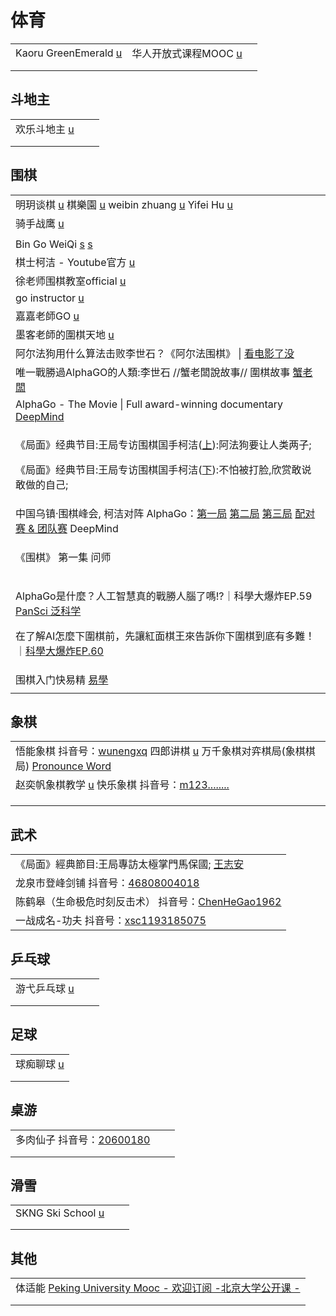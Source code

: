 # 体育

|                                                                              |                                                                                                                          |   |
| ---------------------------------------------------------------------------- | ------------------------------------------------------------------------------------------------------------------------ | - |
| Kaoru GreenEmerald [u](https://www.youtube.com/@KaoruGreenEmerald/playlists) | 华人开放式课程MOOC [u](https://www.youtube.com/c/%E5%8D%8E%E4%BA%BA%E5%BC%80%E6%94%BE%E5%BC%8F%E8%AF%BE%E7%A8%8BMOOC/playlists) |   |
|                                                                              |                                                                                                                          |   |
|                                                                              |                                                                                                                          |   |

## 斗地主

|                                                                        |   |   |
| ---------------------------------------------------------------------- | - | - |
| 欢乐斗地主 [u](https://www.youtube.com/channel/UCx\_\_RZbs87HJyt9cin\_aFZg) |   |   |
|                                                                        |   |   |
|                                                                        |   |   |

## 围棋

|                                                                                                                                                                                                                                                                                                                                                                                                                                          |
| ---------------------------------------------------------------------------------------------------------------------------------------------------------------------------------------------------------------------------------------------------------------------------------------------------------------------------------------------------------------------------------------------------------------------------------------- |
| 明玥谈棋 [u](https://www.youtube.com/channel/UCt6XChx1eio8URP5mHxWIUw/videos)   棋樂園 [u](https://www.youtube.com/c/%E6%A3%8B%E6%A8%82%E5%9C%92%E5%9C%8D%E6%A3%8B/playlists)   weibin zhuang [u](https://www.youtube.com/channel/UCUgEQjTuP5SQHk7O4fgOcgQ/playlists)   Yifei Hu [u](https://www.youtube.com/channel/UCfGY9xUbDuSGWO-t5nIC33A/playlists)                                                                                        |
| 骑手战鹰 [u](https://www.youtube.com/@qishouzhanying)                                                                                                                                                                                                                                                                                                                                                                                        |
|                                                                                                                                                                                                                                                                                                                                                                                                                                          |
| Bin Go WeiQi [s](http://www.bingoweiqi.com/) [s](http://www.bingoweiqi.com/bingoweiqi2012/)                                                                                                                                                                                                                                                                                                                                              |
| 棋士柯洁 - Youtube官方 [u](https://www.youtube.com/channel/UC9I7rfN6ygv7pR1IrgGDvHA)                                                                                                                                                                                                                                                                                                                                                           |
| 徐老师围棋教室official [u](https://www.youtube.com/channel/UCbItc0b8c-shEEPqgQNaeQQ/playlists)                                                                                                                                                                                                                                                                                                                                                  |
| go instructor [u](https://www.youtube.com/c/gohanayeol/videos)                                                                                                                                                                                                                                                                                                                                                                           |
| 嘉嘉老師GO [u](https://www.youtube.com/channel/UC1r3izmM5-Pf1NT55Yo1alA)                                                                                                                                                                                                                                                                                                                                                                     |
| 墨客老師的圍棋天地 [u](https://www.youtube.com/c/%E5%A2%A8%E5%AE%A2%E8%80%81%E5%B8%AB%E7%9A%84%E5%9C%8D%E6%A3%8B%E5%A4%A9%E5%9C%B0/playlists)                                                                                                                                                                                                                                                                                                     |
| 阿尔法狗用什么算法击败李世石？《阿尔法围棋》 \| [看电影了没](https://www.youtube.com/watch?v=jBTm2xsQgW0)                                                                                                                                                                                                                                                                                                                                                           |
| 唯一戰勝過AlphaGO的人類:李世石 //蟹老闆說故事// 圍棋故事 [蟹老闆](https://www.youtube.com/watch?v=nmDRn-MfCEM)                                                                                                                                                                                                                                                                                                                                                   |
| AlphaGo - The Movie \| Full award-winning documentary [DeepMind](https://www.youtube.com/watch?v=WXuK6gekU1Y)                                                                                                                                                                                                                                                                                                                            |
| <p>《局面》经典节目:王局专访围棋国手柯洁(<a href="https://www.youtube.com/watch?v=3Nrt6ytbFQM">上</a>):阿法狗要让人类两子; </p><p>《局面》经典节目:王局专访围棋国手柯洁(<a href="https://www.youtube.com/watch?v=X0ZS_hPswzk">下</a>):不怕被打脸,欣赏敢说敢做的自己;</p>                                                                                                                                                                                                                              |
| 中国乌镇·围棋峰会, 柯洁对阵 AlphaGo：[第一局](https://www.youtube.com/watch?v=5kIQ0F8iN8U) [第二局](https://www.youtube.com/watch?v=0t2KJe06oGs) [第三局](https://www.youtube.com/watch?v=hhWJ7ns79zg) [配对赛 & 团队赛](https://www.youtube.com/watch?v=g1IRapW3l60) DeepMind                                                                                                                                                                                       |
| <p>《围棋》 第一集 问师 | <a href="https://www.youtube.com/watch?v=5azRZwD-uoE">CCTV纪录</a></p><p>《围棋》 第二集 <a href="https://www.youtube.com/watch?v=TpIvEeJtzE4">机变</a> | CCTV纪录</p><p>《围棋》 第三集 <a href="https://www.youtube.com/watch?v=WxV4yl5MSBQ">启迪</a> | CCTV纪录</p><p>《围棋》 第四集 <a href="https://www.youtube.com/watch?v=ac0VbUiNn10">手谈</a> | CCTV纪录</p><p>《围棋》 第五集 <a href="https://www.youtube.com/watch?v=5relr7x0Fu8">气</a> | CCTV纪录</p> |
| <p>AlphaGo是什麼？人工智慧真的戰勝人腦了嗎!?｜科學大爆炸EP.59 <a href="https://www.youtube.com/watch?v=IgFGsWiPqXQ">PanSci 泛科学</a></p><p>在了解AI怎麼下圍棋前，先讓紅面棋王來告訴你下圍棋到底有多難！｜<a href="https://www.youtube.com/watch?v=jPXoANzer1k">科學大爆炸EP.60</a></p>                                                                                                                                                                                                              |
| 围棋入门快易精 [易學](https://www.youtube.com/playlist?list=PLQjSBXF6kUBSPYtWrR7Az3sMHmRGAF4e7)                                                                                                                                                                                                                                                                                                                                                   |
|                                                                                                                                                                                                                                                                                                                                                                                                                                          |

## 象棋

|                                                                                                                                                                                                                                                                                               |
| --------------------------------------------------------------------------------------------------------------------------------------------------------------------------------------------------------------------------------------------------------------------------------------------- |
| 悟能象棋 抖音号：[wunengxq](https://www.douyin.com/user/MS4wLjABAAAA3gCKF7Qi6yKqPGvdDhHFTv-eLjrffl3s5bD6j1kAOoVSxk32EuJWT-jEM8IaTrt1)   四郎讲棋 [u](https://www.youtube.com/@SiLangjiangqi)   万千象棋对弈棋局(象棋棋局) [Pronounce Word](https://www.youtube.com/playlist?list=PLCDAtQ4XMAGwTQ9p78B78jWTw6\_TArDoj) |
| 赵奕帆象棋教学 [u](https://www.youtube.com/@user-zj3es7jm2n)    快乐象棋 抖音号：[m123........](https://www.douyin.com/user/MS4wLjABAAAAU5\_JeDoxmLgFx5r6yvfkv2JPM-4kmzSvE9XXf8X04CQ)                                                                                                                        |
|                                                                                                                                                                                                                                                                                               |
|                                                                                                                                                                                                                                                                                               |
|                                                                                                                                                                                                                                                                                               |

## 武术

|                                                                                                                                              |
| -------------------------------------------------------------------------------------------------------------------------------------------- |
| 《局面》經典節目:王局專訪太極掌門馬保國; [王志安](https://www.youtube.com/watch?v=ZapTCgZzVec)                                                                     |
| 龙泉市登峰剑铺 抖音号：[46808004018](https://www.douyin.com/user/MS4wLjABAAAAJTA5Y-YeMYTCWZsPy\_siPcV5Xndod8zg8vtpG5Ul7JDIWKrl0eMw5IFQMFmeocIO)         |
| 陈鹤皋（生命极危时刻反击术） 抖音号：[ChenHeGao1962](https://www.douyin.com/user/MS4wLjABAAAA0iMKYNByLzSKRcZm6AGQwLM9F3CORnBgZwbRwC3gPmp-l0bp9pS3Xpb1AJLNXEZ6) |
| 一战成名-功夫 抖音号：[xsc1193185075](https://www.douyin.com/user/MS4wLjABAAAA485FJEA9C\_fRX6gHwhjVc9pqsqqciNOa9KghErfLLUM)                            |

## 乒乓球

|                                                     |   |   |
| --------------------------------------------------- | - | - |
| 游弋乒乓球 [u](https://www.youtube.com/@user-ss9qr8jj5j) |   |   |
|                                                     |   |   |
|                                                     |   |   |

## 足球

|                                                    |
| -------------------------------------------------- |
| 球痴聊球 [u](https://www.youtube.com/@user-fn2lx6tp1g) |
|                                                    |
|                                                    |

## 桌游

|                                                                                                           |   |   |
| --------------------------------------------------------------------------------------------------------- | - | - |
| 多肉仙子 抖音号：[20600180](https://www.douyin.com/user/MS4wLjABAAAA--X\_wWEhBEc-D-WoomEDtE7etUCvNE71R4M3Q2PT5CY) |   |   |
|                                                                                                           |   |   |
|                                                                                                           |   |   |

## 滑雪

|                                                    |   |   |
| -------------------------------------------------- | - | - |
| SKNG Ski School [u](https://www.youtube.com/@skng) |   |   |
|                                                    |   |   |
|                                                    |   |   |

## 其他

|                                                                                                                          |
| ------------------------------------------------------------------------------------------------------------------------ |
| 体适能 [Peking University Mooc - 欢迎订阅 -北京大学公开课 -](https://www.youtube.com/playlist?list=PLj12i3PT3FJOUZXuZbjd1YNz8vETrwOK6) |
|                                                                                                                          |
|                                                                                                                          |
